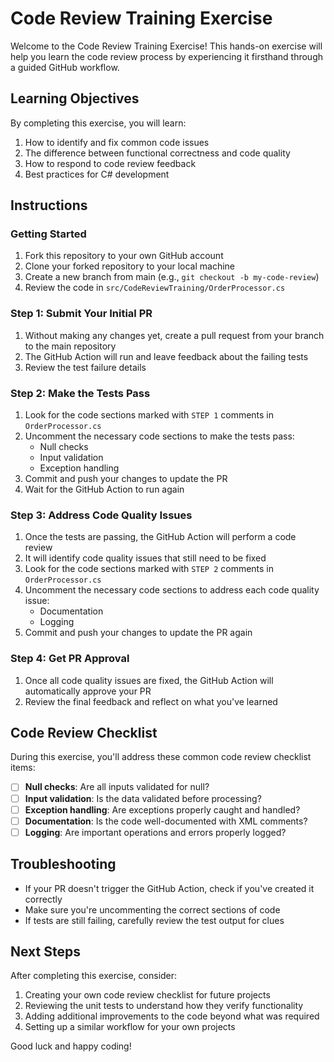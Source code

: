 # Code Review Training Exercise

Welcome to the Code Review Training Exercise! This hands-on exercise will help you learn the code review process by experiencing it firsthand through a guided GitHub workflow.

## Learning Objectives

By completing this exercise, you will learn:

1. How to identify and fix common code issues
2. The difference between functional correctness and code quality
3. How to respond to code review feedback
4. Best practices for C# development

## Instructions

### Getting Started

1. Fork this repository to your own GitHub account
2. Clone your forked repository to your local machine
3. Create a new branch from main (e.g., `git checkout -b my-code-review`)
4. Review the code in `src/CodeReviewTraining/OrderProcessor.cs`

### Step 1: Submit Your Initial PR

1. Without making any changes yet, create a pull request from your branch to the main repository
2. The GitHub Action will run and leave feedback about the failing tests
3. Review the test failure details

### Step 2: Make the Tests Pass

1. Look for the code sections marked with `STEP 1` comments in `OrderProcessor.cs`
2. Uncomment the necessary code sections to make the tests pass:
   - Null checks
   - Input validation
   - Exception handling
3. Commit and push your changes to update the PR
4. Wait for the GitHub Action to run again

### Step 3: Address Code Quality Issues

1. Once the tests are passing, the GitHub Action will perform a code review
2. It will identify code quality issues that still need to be fixed
3. Look for the code sections marked with `STEP 2` comments in `OrderProcessor.cs`
4. Uncomment the necessary code sections to address each code quality issue:
   - Documentation
   - Logging
5. Commit and push your changes to update the PR again

### Step 4: Get PR Approval

1. Once all code quality issues are fixed, the GitHub Action will automatically approve your PR
2. Review the final feedback and reflect on what you've learned

## Code Review Checklist

During this exercise, you'll address these common code review checklist items:

- [ ] **Null checks**: Are all inputs validated for null?
- [ ] **Input validation**: Is the data validated before processing?
- [ ] **Exception handling**: Are exceptions properly caught and handled?
- [ ] **Documentation**: Is the code well-documented with XML comments?
- [ ] **Logging**: Are important operations and errors properly logged?

## Troubleshooting

- If your PR doesn't trigger the GitHub Action, check if you've created it correctly
- Make sure you're uncommenting the correct sections of code
- If tests are still failing, carefully review the test output for clues

## Next Steps

After completing this exercise, consider:

1. Creating your own code review checklist for future projects
2. Reviewing the unit tests to understand how they verify functionality
3. Adding additional improvements to the code beyond what was required
4. Setting up a similar workflow for your own projects

Good luck and happy coding!